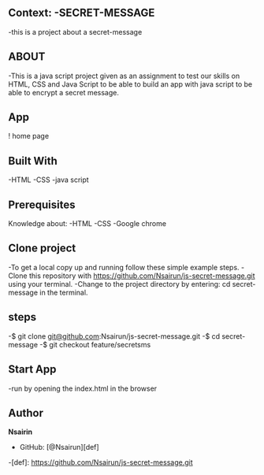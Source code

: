## Context: -SECRET-MESSAGE

-this is a project about a secret-message

## ABOUT
-This is a java script project given as an assignment to test our skills on HTML, CSS and Java Script to be able to build an app with java script to be able to encrypt a secret message.

## App
! home page

## Built With
-HTML
-CSS
-java script

## Prerequisites
Knowledge about:
-HTML
-CSS
-Google chrome

## Clone project
-To get a local copy up and running follow these simple example steps.
-Clone this repository with https://github.com/Nsairun/js-secret-message.git using your terminal.
-Change to the project directory by entering: cd secret-message in the terminal.

## steps
-$ git clone git@github.com:Nsairun/js-secret-message.git
-$ cd secret-message
-$ git checkout feature/secretsms

## Start App
-run by opening the index.html in the browser

## Author

 **Nsairin**
- GitHub: [@Nsairun][def]


-[def]: https://github.com/Nsairun/js-secret-message.git